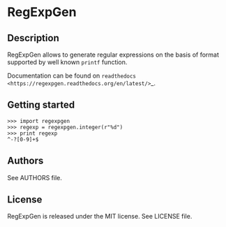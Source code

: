 ﻿RegExpGen
=========

Description
-----------

RegExpGen allows to generate regular expressions on the basis of format
supported by well known ``printf`` function.

Documentation can be found on `readthedocs <https://regexpgen.readthedocs.org/en/latest/>`_.

Getting started
---------------

    >>> import regexpgen
    >>> regexp = regexpgen.integer(r"%d")
    >>> print regexp
    ^-?[0-9]+$

Authors
-------

See AUTHORS file.

License
-------

RegExpGen is released under the MIT license. See LICENSE file.
